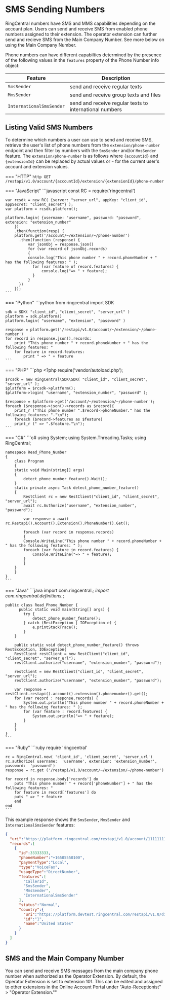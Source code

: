 # SMS Sending Numbers

RingCentral numbers have SMS and MMS capabilities depending on the account plan. Users can send and receive SMS from enabled phone numbers assigned to their extension. The operator extension can further send and recieve SMS from the Main Company Number. See more below on using the Main Company Number.

Phone numbers can have different capabilties determined by the presence of the following values in the `features` property of the Phone Number info object:

| Feature | Description |
|-|-|
| `SmsSender` | send and receive regular texts |
| `MmsSender` | send and receive group texts and files |
| `InternationalSmsSender` | send and receive regular texts to international numbers |

## Listing Valid SMS Numbers

To determine which numbers a user can use to send and receive SMS, retrieve the user's list of phone numbers from the `extension/phone-number` endpoint and then filter by numbers with the `SmsSender` and/or `MmsSender` feature. The `extension/phone-number` is as follows where `{accountId}` and `{extensionId}` can be replaced by actual values or `~` for the current user's account and extension values.

=== "HTTP"
	```http
	GET /restapi/v1.0/account/{accountId}/extension/{extensionId}/phone-number
	```

=== "JavaScript"
	```javascript
	const RC = require('ringcentral')

	var rcsdk = new RC( {server: "server_url", appKey: "client_id", appSecret: "client_secret"} );
	var platform = rcsdk.platform();

	platform.login( {username: "username", password: "password", extension: "extension_number"
	    })
	    .then(function(resp) {
		platform.get('/account/~/extension/~/phone-number')
		  .then(function (response) {
		      var jsonObj = response.json()
		      for (var record of jsonObj.records)
		      {
			  console.log("This phone number " + record.phoneNumber + " has the following features: " );
				for (var feature of record.features) {
					console.log("=> " + feature);
				}
		      }
		  })
	    });
	```

=== "Python"
	```python
	from ringcentral import SDK

	sdk = SDK( "client_id", "client_secret", "server_url" )
	platform = sdk.platform()
	platform.login( "username", "extension", "password" )

	response = platform.get('/restapi/v1.0/account/~/extension/~/phone-number')
	for record in response.json().records:
	    print "This phone number " + record.phoneNumber + " has the following features: "
	    for feature in record.features:
			print " => " + feature
	```

=== "PHP"
	```php
	<?php
	require('vendor/autoload.php');

	$rcsdk = new RingCentral\SDK\SDK( "client_id", "client_secret", "server_url" );
	$platform = $rcsdk->platform();
	$platform->login( "username", "extension_number", "password" );

	$response = $platform->get('/account/~/extension/~/phone-number');
	foreach ($response->json()->records as $record){
	    print_r ("This phone number ".$record->phoneNumber." has the following features: "."\n");
	    foreach ($record->features as $feature)
		print_r (" => ".$feature."\n");
	```

=== "C#"
	```c#
	using System;
	using System.Threading.Tasks;
	using RingCentral;

	namespace Read_Phone_Number
	{
	    class Program
	    {
		static void Main(string[] args)
		{
		    detect_phone_number_feature().Wait();
		}
		static private async Task detect_phone_number_feature()
		{
		    RestClient rc = new RestClient("client_id", "client_secret", "server_url");
		    await rc.Authorize("username", "extension_number", "password");

		    var response = await rc.Restapi().Account().Extension().PhoneNumber().Get();

		    foreach (var record in response.records)
		    {
			Console.WriteLine("This phone number " + record.phoneNumber + " has the following features: " );
			foreach (var feature in record.features) {
				Console.WriteLine("=> " + feature);
			}
		    }
		}
	    }
	}
	```

=== "Java"
	```java
	import com.ringcentral.*;
	import com.ringcentral.definitions.*;

	public class Read_Phone_Number {
		  public static void main(String[] args) {
			try {
				detect_phone_number_feature();
			} catch (RestException | IOException e) {
				e.printStackTrace();
			}
		}

	    public static void detect_phone_number_feature() throws RestException, IOException{
		RestClient restClient = new RestClient("client_id", "client_secret", "server_url");
		restClient.authorize("username", "extension_number", "password");

		restClient = new RestClient("client_id", "client_secret", "server_url");
		restClient.authorize("username", "extension_number", "password");

		var response = restClient.restapi().account().extension().phonenumber().get();
		for (var record : response.records) {
			System.out.println("This phone number " + record.phoneNumber + " has the following features: " );
			for (var feature : record.features) {
				System.out.println("=> " + feature);
			}
		}
	    }
	}
	```

=== "Ruby"
	```ruby
	require 'ringcentral'

	rc = RingCentral.new( 'client_id', 'client_secret', 'server_url')
	rc.authorize( username:  'username', extension: 'extension_number', password:  'password')
	response = rc.get ('/restapi/v1.0/account/~/extension/~/phone-number')

	for record in response.body['records'] do
	    puts "This phone number " + record['phoneNumber'] + " has the following features: "
	    for feature in record['features'] do
		puts " => " + feature
	    end
	end
	```

This example response shows the `SmsSender`, `MmsSender` and `InternationalSmsSender` features:

```json hl_lines="12 13 14"
{
  "uri":"https://platform.ringcentral.com/restapi/v1.0/account/11111111/extension/22222222/phone-number?page=1&perPage=100",
  "records":[
    {
      "id":33333333,
      "phoneNumber":"+16505550100",
      "paymentType":"Local",
      "type":"VoiceFax",
      "usageType":"DirectNumber",
      "features":[
        "CallerId",
        "SmsSender",
        "MmsSender",
        "InternationalSmsSender"
      ],
      "status":"Normal",
      "country":{
        "uri":"https://platform.devtest.ringcentral.com/restapi/v1.0/dictionary/country/1",
        "id":"1",
        "name":"United States"
      }
    }
  ]
}
```

## SMS and the Main Company Number

You can send and receive SMS messages from the main company phone number when authorized as the Operator Extension. By default, the Operator Extension is set to extension 101. This can be edited and assigned to other extensions in the Online Account Portal under "Auto-Receptionist" > "Operator Extension.""
